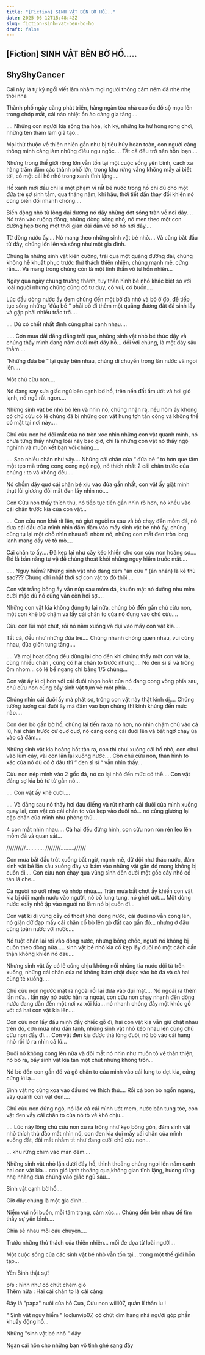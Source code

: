 ```yaml
---
title: "[Fiction] SINH VẬT BÊN BỜ HỒ….."
date: 2025-06-12T15:48:42Z
slug: fiction-sinh-vat-ben-bo-ho
draft: false
---
```


## [Fiction] SINH VẬT BÊN BỜ HỒ…..

## ShyShyCancer

Cái này là tự kỷ ngồi viết lảm nhảm mọi người thông cảm ném đá nhè nhẹ thôi nha 
 
 
 
 Thành phố ngày càng phát triển, hàng ngàn tòa nhà cao ốc đồ sộ mọc lên trong chớp mắt, cái náo nhiệt ồn ào càng gia tăng….
 
…. Những con người kia sống tha hóa, ích kỷ, những kẻ hư hỏng rong chơi, những tên 
tham lam giả tạo…
 
Mọi thứ thuộc về thiên nhiên gần như bị tiêu hủy hoàn toàn, con người càng thông minh càng làm những điều ngu ngốc…. Tất cả đều trở nên hỗn loạn….
 
 
Nhưng trong thế giới rộng lớn vẫn tồn tại một cuộc sống yên bình, cách xa hàng trăm dặm các thành phố lớn, trong khu rừng vắng không mấy ai biết tới, có một cái hồ nhỏ trong xanh tĩnh lặng…. 
 
Hồ xanh mới đầu chỉ là một phạm vi rất bé nước trong hồ chỉ đủ cho một đứa trẻ sơ sinh tắm, qua tháng năm, khí hậu, thời tiết dần thay đổi khiến nó cũng biến đổi nhanh chóng….
 
Biến động nhỏ từ lòng đại dương nó đẩy những đợt sóng tràn về nơi đây…. Nó tràn vào ruộng đồng, những dòng sông nhỏ, nó men theo một con đường hẹp trong một thời gian dài dẫn về bờ hồ nơi đây….
 
Từ dòng nước ấy…. Nó mang theo những sinh vật bé nhỏ…. Và cũng bắt đầu từ đây, chúng lớn lên và sống như một gia đình.
 
Chúng là những sinh vật kiên cường, trải qua một quãng đường dài, chúng không hề khuất phục trước thử thách thiên nhiên, chúng mạnh mẽ, cứng rắn…. Và mang trong chúng còn là một tinh thần vô tư hồn nhiên…
 
Ngày qua ngày chúng trưởng thành, tuy thân hình bé nhỏ khác biệt so với loài người nhưng chúng cũng có tư duy, có vui, có buồn….
 
Lúc đầu dòng nước ấy đem chúng đến một bờ đá nhỏ và bỏ ở đó, để tiếp tục sống những “đứa bé “ phải bò đi thêm một quãng đường đất đá sình lầy và gặp phải nhiều trắc trở….
 
…. Dù có chết nhất định cũng phải cạnh nhau….
 
 
….. Cơn mưa dài dăng dẳng trôi qua, những sinh vật nhỏ bé thức dậy và chúng thấy mình đang nằm dưới một đáy hồ… đối với chúng, là một đáy sâu thẳm….
 
“Những đứa bé “ lại quây bên nhau, chúng di chuyển trong làn nước và ngoi lên….
 
Một chú cừu non….
 
Nó đang say sưa giấc ngủ bên cạnh bờ hồ, trên nền đất ẩm ướt và hơi gió lạnh, nó ngủ rất ngon….
 
 
Những sinh vật bé nhỏ bò lên và nhìn nó, chúng nhận ra, nếu hôm ấy không có chú cừu có lẽ chúng đã bị những con vật hung tợn tấn công và không thể có mặt tại nơi này….
 
Chú cừu non hé đôi mắt của nó tròn xoe nhìn những con vật quanh mình, nó chưa từng thấy những loài này bao giờ, chỉ là những con vật nó thấy ngộ nghĩnh và muốn kết bạn với chúng….
 
 
 
…. Sao nhiều chân như vậy…. Những cái chân của “ đứa bé “ to hơn que tăm một tẹo mà trông cong cong ngộ ngộ, nó thích nhất 2 cái chân trước của chúng : to và không đều….
 
Nó chồm dậy quơ cái chân bé xíu vào đứa gần nhất, con vật ấy giật mình thụt lùi giương đôi mắt đen láy nhìn nó….
 
 
 
Con Cừu non thấy thích thú, nó tiếp tục tiến gần nhìn rõ hơn, nó khều vào cái chân trước kia của con vật…
 
…. Con cừu non khẽ rít lên, nó giựt người ra sau và bỏ chạy đến mỏm đá, nó đưa cái đầu của mình nhìn đăm đăm vào mấy sinh vật bé nhỏ ấy, chúng cũng tụ lại một chỗ nhìn nhau rồi nhòm nó, những con mắt đen tròn long lanh mang đầy vẻ tò mò….
 
Cái chân to ấy…. Đã kẹp lại như cây kéo khiến cho con cừu non hoảng sợ…. Đó là bản năng tự vệ để chúng thoát khỏi những nguy hiểm trước mắt….
 
….. Nguy hiểm? Những sinh vật nhỏ đang xem “ân cừu “ (ân nhân) là kẻ thù sao??? Chúng chỉ nhất thời sợ con vật to đó thôi…. 
 
Con vật trắng bông ấy vẫn núp sau mỏm đá, khuôn mặt nó dường như mỉm cười mặc dù nó cũng vẫn còn hơi sợ….
 
Những con vật kia không đứng tụ lại nữa, chúng bò đến gần chú cừu non, một con khẽ bò chậm và lấy cái chân to của nó đụng vào chú cừu….
 
Cừu con lùi một chút, rồi nó nằm xuống và dụi vào mấy con vật kia….
 
Tất cả, đều như những đứa trẻ…. Chúng nhanh chóng quen nhau, vui cùng nhau, đùa giỡn tung tăng….
 
…. Và mọi hoạt động đều dừng lại cho đến khi chúng thấy một con vật lạ, cũng nhiều chân , cũng có hai chân to trước nhưng…. Nó đen sì sì và trông ốm nhom… có lẽ bề ngang chỉ bằng 1/5 chúng…
 
Con vật ấy kì dị hơn với cái đuôi nhọn hoắt của nó đang cong vòng phía sau, chú cừu non cùng bầy sinh vật tụm về một phía….
 
Chúng nhìn cái đuôi ấy mà phát sợ, trông con vật này thật kinh dị…. Chúng tưởng tượng cái đuôi ấy mà đâm vào bọn chúng thì kinh khủng đến mức nào….
 
Con đen bò gần bờ hồ, chúng lại tiến ra xa nó hơn, nó nhìn chăm chú vào cả lũ, hai chân trước cứ quơ quơ, nó càng cong cái đuôi lên và bất ngờ chạy ùa vào cả đám….
 
Những sinh vật kia hoảng hốt tản ra, con thì chui xuống cái hố nhỏ, con chui vào lùm cây, vài con lặn lại xuống nước…. Còn chú cừu non, thân hình to xác của nó dù có ở đâu thì “ đen sì sì “ vẫn nhìn thấy…
 
Cừu non nép mình vào 2 gốc đá, nó co lại nhỏ đến mức có thể…. Con vật đáng sợ kia bò từ từ gần nó…
 
…. Con vật ấy khẽ cười…. 
 
…. Và đằng sau nó thây hơi đau điếng và rút nhanh cái đuôi của mình xuống quay lại, con vật có cái chân to vừa kẹp vào đuôi nó… nó cũng giương lại cặp chân của mình như phòng thủ…
 
4 con mắt nhìn nhau…. Cả hai đều đứng hình, con cừu non rón rén leo lên mỏm đá và quan sát…
 
 
//////////………… ////////………//////
 

 
Cơn mưa bắt đầu trút xuống bất ngờ, mạnh mẽ, dữ dội như thác nước, đám sinh vật bé lặn sâu xuống đáy và bám vào những vật gần đó mong không bị cuốn đi…. Con cừu non chạy qua vũng sình đến dưới một gốc cây nhỏ có tán lá che…
 
Cả người nó ướt nhẹp và nhớp nhúa…. Trận mưa bất chợt ấy khiến con vật kia bị dội mạnh nước vào người, nó bò lung tung, nó ghét ướt…. Một dòng nước xoáy nhỏ ập vào người nó làm nó bị cuốn đi…
 
Con vật kì dị vùng cẫy cố thoát khỏi dòng nước, cái đuôi nó vẫn cong lên, nó giận dữ đạp mấy cái chân cố bò lên gò đất cao gần đó… nhưng ở đâu cũng toàn nước với nước….
 
Nó tuột chân lại rơi vào dòng nước, nhưng bỗng chốc, người nó không bị cuốn theo dòng nữa….. sinh vật bé nhỏ kia cố kẹp lấy đuôi nó một cách cẩn thận không khiến nó đau….
 
Nhưng sinh vật ấy có lẽ cũng chịu không nổi những tia nước dội từ trên xuống, những cái chân của nó không bám chặt được vào bờ đá và cả hai cùng té xuống….
 
Chú cừu non ngước mặt ra ngoài rồi lại đưa vào dụi mặt…. Nó ngoái ra thêm lần nữa… lần này nó bước hẳn ra ngoài, con cừu non chạy nhanh đến dòng nước đang dẫn đến một nơi xa xôi kia… nó nhanh chóng đẩy một khúc gỗ vớt cả hai con vật kia lên….
 
Con cừu non lấy đầu mình đẩy chiếc gỗ đi, hai con vật kia vẫn giữ chặt nhau trên đó, cơn mưa như dần tạnh, những sinh vật nhỏ kéo nhau lên cùng chú cừu non đẩy đi.... Con vật đen kia được thả lỏng đuôi, nó bò vào cái hang nhỏ rồi ló ra nhìn cả lũ…
 
Đuôi nó không cong lên nữa và đôi mắt nó nhìn như muốn tỏ vẻ thân thiện, nó bò ra, bầy sinh vật kia tản một chút nhưng không trốn…
 
Nó bò đến con gần đó và gõ chân to của mình vào cái lưng to dẹt kia, cứng cứng kì lạ…
 
Sinh vật nọ cũng xoa vào đầu nó vẻ thích thú…. Rồi cả bọn bò ngổn ngang, vây quanh con vật đen….
 
Chú cừu non đứng ngó, nó lắc cả cái mình ướt mem, nước bắn tung tóe, con vật đen vẫy cái chân to của nó tỏ vẻ khó chịu…
 
…. Lúc này lông chú cừu non xù ra trông như kẹo bông gòn, đám sinh vật nhỏ thích thú đảo mắt nhìn nó, con đen kia dụi mấy cái chân của mình xuống đất, đôi mắt nhắm tít như đang cười chú cừu non…
 
… khu rừng chìm vào màn đêm….
 
Những sinh vật nhỏ lặn dưới đáy hồ, thỉnh thoảng chúng ngoi lên nằm cạnh hai con vật kia… cơn gió lạnh thoáng qua,không gian tĩnh lặng, hương rừng nhẹ nhàng đưa chúng vào giấc ngủ sâu…
 
Sinh vật cạnh bờ hồ….
 
Giờ đây chúng là một gia đình….
 
Niềm vui nỗi buồn, mỗi tâm trạng, cảm xúc…. Chúng đến bên nhau để tìm thấy sự yên bình….
 
Chia sẻ nhau mỗi câu chuyện…. 
 
Trước những thử thách của thiên nhiên… mối đe dọa từ loài người… 
 
Một cuộc sống của các sinh vật bé nhỏ vẫn tồn tại… trong một thế giới hỗn tạp…
 
Yên Bình thật sự! 
  
 
p/s : hình như có chút chém gió  
Thêm nữa : Hai cái chân to là cái càng 
 
 
 
Đây là "papa" nuôi của hồ Cua, Cừu non willi07, quản lí thân iu !

 
" Sinh vật nguy hiểm " loclunvip07, có chút dìm hàng nhá  người góp phần khuấy động hồ...

 

 
 
Những "sinh vật bé nhỏ " đây  

 
Ngàn cái hôn cho những bạn vô tình ghé sang đây